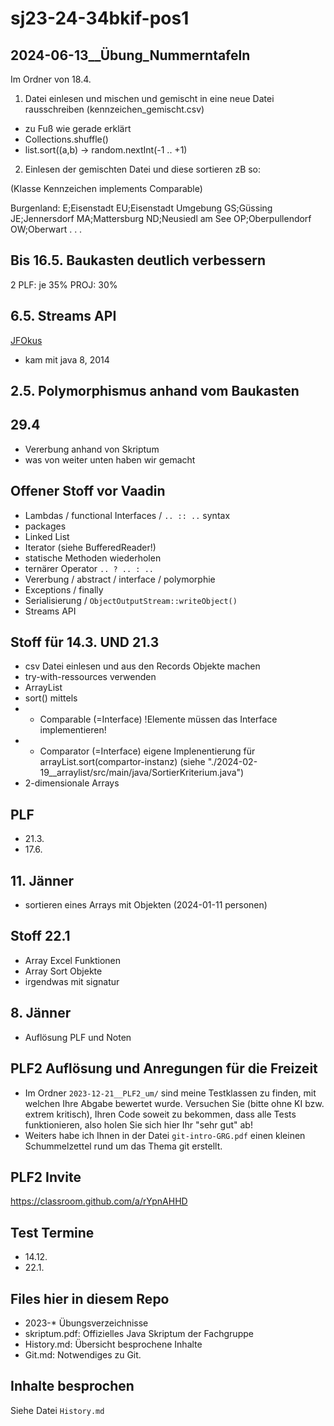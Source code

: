 # sj23-24-34bkif-pos1

## 2024-06-13__Übung_Nummerntafeln

Im Ordner von 18.4.

1) Datei einlesen und mischen und gemischt in eine neue Datei rausschreiben (kennzeichen_gemischt.csv)

- zu Fuß wie gerade erklärt
- Collections.shuffle()
- list.sort((a,b) -> random.nextInt(-1 .. +1)

2) Einlesen der gemischten Datei und diese sortieren zB so:

(Klasse Kennzeichen implements Comparable<Kennzeichen>)

Burgenland:
  E;Eisenstadt
  EU;Eisenstadt Umgebung
  GS;Güssing
  JE;Jennersdorf
  MA;Mattersburg
  ND;Neusiedl am See
  OP;Oberpullendorf
  OW;Oberwart
.
.
.
 
## Bis 16.5. Baukasten deutlich verbessern

2 PLF: je 35%
PROJ: 30%

## 6.5. Streams API

[JFOkus](<https://youtu.be/TCJdc9SYwlQ>)

- kam mit java 8, 2014

## 2.5. Polymorphismus anhand vom Baukasten

## 29.4

- Vererbung anhand von Skriptum
- was von weiter unten haben wir gemacht

## Offener Stoff vor Vaadin

- Lambdas / functional Interfaces / `.. :: ..` syntax
- packages
- Linked List
- Iterator (siehe BufferedReader!)
- statische Methoden wiederholen
- ternärer Operator `.. ? .. : ..`
- Vererbung / abstract / interface / polymorphie
- Exceptions / finally
- Serialisierung / `ObjectOutputStream::writeObject()`
- Streams API

## Stoff für 14.3. UND 21.3

- csv Datei einlesen und aus den Records Objekte machen
- try-with-ressources verwenden
- ArrayList
- sort() mittels
- - Comparable (=Interface) !Elemente müssen das Interface implementieren!
- - Comparator (=Interface) eigene Implenentierung für
        arrayList.sort(compartor-instanz) (siehe
        "./2024-02-19\_\_arraylist/src/main/java/SortierKriterium.java")
- 2-dimensionale Arrays

## PLF

- 21.3.
- 17.6.

## 11. Jänner

- sortieren eines Arrays mit Objekten (2024-01-11 personen)

## Stoff 22.1

- Array Excel Funktionen
- Array Sort Objekte
- irgendwas mit signatur

## 8. Jänner

- Auflösung PLF und Noten

## PLF2 Auflösung und Anregungen für die Freizeit

- Im Ordner `2023-12-21__PLF2_um/` sind meine Testklassen zu finden, mit
    welchen Ihre Abgabe bewertet wurde. Versuchen Sie (bitte ohne KI bzw. extrem
    kritisch), Ihren Code soweit zu bekommen, dass alle Tests funktionieren,
    also holen Sie sich hier Ihr "sehr gut" ab!
- Weiters habe ich Ihnen in der Datei `git-intro-GRG.pdf` einen kleinen
    Schummelzettel rund um das Thema git erstellt.

## PLF2 Invite

<https://classroom.github.com/a/rYpnAHHD>

## Test Termine

- 14.12.
- 22.1.

## Files hier in diesem Repo

- 2023-\* Übungsverzeichnisse
- skriptum.pdf: Offizielles Java Skriptum der Fachgruppe
- History.md: Übersicht besprochene Inhalte
- Git.md: Notwendiges zu Git.

## Inhalte besprochen

Siehe Datei `History.md`
